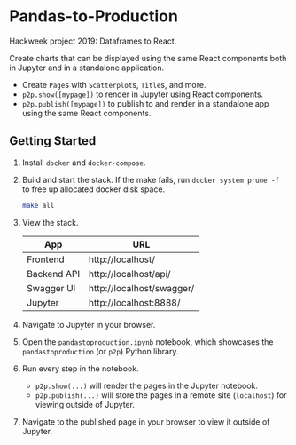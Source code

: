 # Pandas-to-Production

Hackweek project 2019: Dataframes to React.

Create charts that can be displayed using the same React components both in Jupyter and in a standalone application.

- Create `Page`s with `Scatterplot`s, `Title`s, and more.
- `p2p.show([mypage])` to render in Jupyter using React components.
- `p2p.publish([mypage])` to publish to and render in a standalone app using the same React components.

## Getting Started

1. Install `docker` and `docker-compose`.

1. Build and start the stack. If the make fails, run `docker system prune -f` to free up allocated docker disk space.

   ```bash
   make all
   ```

1. View the stack.

   | App         | URL                       |
   | ----------- | ------------------------- |
   | Frontend    | http://localhost/         |
   | Backend API | http://localhost/api/     |
   | Swagger UI  | http://localhost/swagger/ |
   | Jupyter     | http://localhost:8888/    |

1. Navigate to Jupyter in your browser.

1. Open the `pandastoproduction.ipynb` notebook, which showcases the `pandastoproduction` (or `p2p`) Python library.

1. Run every step in the notebook.

   - `p2p.show(...)` will render the pages in the Jupyter notebook.
   - `p2p.publish(...)` will store the pages in a remote site (`localhost`) for viewing outside of Jupyter.

1. Navigate to the published page in your browser to view it outside of Jupyter.
